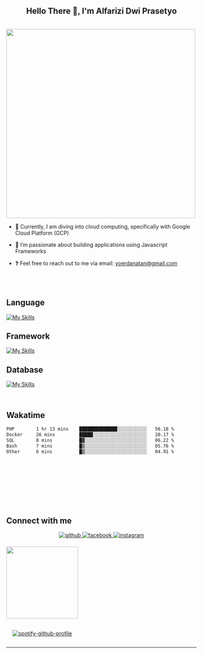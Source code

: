 ## <div align="center"> Hello There 👋, I'm Alfarizi Dwi Prasetyo</div>

<br>
<div style ="display:flex;" align="center">
  <img src="https://drive.google.com/uc?id=1eRv4eRzYOUebSP7kZUkOTF5RGGR4F68t" style="width:500px"/>
</div>


- 🌱 Currently, I am diving into cloud computing, specifically with Google Cloud Platform (GCP)

- 🚀 I’m passionate about building applications using Javascript Frameworks

- ❓ Feel free to reach out to me via email: yoerdanatan@gmail.com


<br/>  

<br/>

## Language
<div align="left"> 
  
[![My Skills](https://skillicons.dev/icons?i=python,javascript,ts&theme=dark)](https://skillicons.dev)

</div>

## Framework
<div align="left"> 
  
[![My Skills](https://skillicons.dev/icons?i=express,react,nextjs,flask&theme=dark)](https://skillicons.dev)

</div>

## Database
<div align="left"> 
  
[![My Skills](https://skillicons.dev/icons?i=mongodb,postgresql,mysql,supabase&theme=dark)](https://skillicons.dev)

</div>

<br/>

<h2>Wakatime</h2>

<!--START_SECTION:waka-->

```txt
PHP        1 hr 13 mins    ██████████████░░░░░░░░░░░   56.18 %
Docker     26 mins         █████░░░░░░░░░░░░░░░░░░░░   20.17 %
SQL        8 mins          █▓░░░░░░░░░░░░░░░░░░░░░░░   06.22 %
Bash       7 mins          █▒░░░░░░░░░░░░░░░░░░░░░░░   05.76 %
Other      6 mins          █▒░░░░░░░░░░░░░░░░░░░░░░░   04.91 %
```

<!--END_SECTION:waka-->

<br/>
<br/>



</div>

<br/>
<br/>
<br/>
<br/>
<br/>


## Connect with me
<div align="center">
<a href="https://github.com/AlfariziDwiPrasetyo" target="_blank">
<img src=https://img.shields.io/badge/github-%2324292e.svg?&style=for-the-badge&logo=github&logoColor=white alt=github style="margin-bottom: 5px;" />
</a>
<a href="https://www.facebook.com/shirookam" target="_blank">
<img src=https://img.shields.io/badge/facebook-%232E87FB.svg?&style=for-the-badge&logo=facebook&logoColor=white alt=facebook style="margin-bottom: 5px;" />
</a>  
<a href="https://www.instagram.com/alfariziiprasetyo/" target="_blank">
<img src=https://img.shields.io/badge/instagram-E4405F.svg?&style=for-the-badge&logo=Instagram&logoColor=white alt=instagram style="margin-bottom: 5px;" />
</a>
</div>  
<br/>
<div align="center" style="display:inline-block;flex-wrap:nowrap";>
<img src="https://media.tenor.com/BoeXEl62F6QAAAAC/surtr-arknights.gif" style="height:190px" />
  
<br/>
<br/>

[![spotify-github-profile](https://spotify-github-profile.kittinanx.com/api/view?uid=31z4lkktokkzn7mi6vsmm2iuxwna&cover_image=true&theme=novatorem&show_offline=false&background_color=000000&interchange=false&bar_color=53b14f&bar_color_cover=false)](https://github.com/kittinan/spotify-github-profile)



</div>

<br/>


-----

